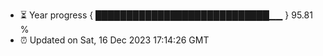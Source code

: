 - ⏳ Year progress { ████████████████████████████▁▁ } 95.81 %
- ⏰ Updated on Sat, 16 Dec 2023 17:14:26 GMT

